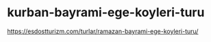 # kurban-bayrami-ege-koyleri-turu
https://esdostturizm.com/turlar/ramazan-bayrami-ege-koyleri-turu/
